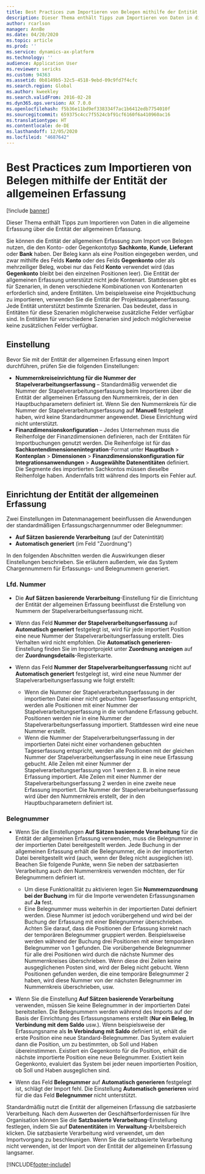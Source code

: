 ```yaml
---
title: Best Practices zum Importieren von Belegen mithilfe der Entität der allgemeinen Erfassung
description: Dieser Thema enthält Tipps zum Importieren von Daten in die allgemeine Erfassung über die Entität der allgemeinen Erfassung.
author: rcarlson
manager: AnnBe
ms.date: 04/20/2020
ms.topic: article
ms.prod: ''
ms.service: dynamics-ax-platform
ms.technology: ''
audience: Application User
ms.reviewer: sericks
ms.custom: 94363
ms.assetid: 0b8149b5-32c5-4518-9ebd-09c9fd7f4cfc
ms.search.region: Global
ms.author: kweekley
ms.search.validFrom: 2016-02-28
ms.dyn365.ops.version: AX 7.0.0
ms.openlocfilehash: f5b36e11bd9ef338334f7ac1b6412edb7754010f
ms.sourcegitcommit: 659375c4cc7f5524cbf91cf6160f6a410960ac16
ms.translationtype: HT
ms.contentlocale: de-DE
ms.lasthandoff: 12/05/2020
ms.locfileid: "4687642"
---
```

# <a name="best-practices-for-importing-vouchers-by-using-the-general-journal-entity"></a>Best Practices zum Importieren von Belegen mithilfe der Entität der allgemeinen Erfassung

[!include [banner](../includes/banner.md)]

Dieser Thema enthält Tipps zum Importieren von Daten in die allgemeine Erfassung über die Entität der allgemeinen Erfassung.

Sie können die Entität der allgemeinen Erfassung zum Import von Belegen nutzen, die den Konto- oder Gegenkontotyp **Sachkonto**, **Kunde**, **Lieferant** oder **Bank** haben. Der Beleg kann als eine Position eingegeben werden, und zwar mithilfe des Felds **Konto** oder des Felds **Gegenkonto** oder als mehrzeiliger Beleg, wobei nur das Feld **Konto** verwendet wird (das **Gegenkonto** bleibt bei den einzelnen Positionen leer). Die Entität der allgemeinen Erfassung unterstützt nicht jede Kontenart. Stattdessen gibt es für Szenarien, in denen verschiedene Kombinationen von Kontenarten erforderlich sind, andere Entitäten. Um beispielsweise eine Projektbuchung zu importieren, verwenden Sie die Entität der Projektausgabenerfassung. Jede Entität unterstützt bestimmte Szenarien. Das bedeutet, dass in Entitäten für diese Szenarien möglicherweise zusätzliche Felder verfügbar sind. In Entitäten für verschiedene Szenarien sind jedoch möglicherweise keine zusätzlichen Felder verfügbar.

## <a name="setup"></a>Einstellung
Bevor Sie mit der Entität der allgemeinen Erfassung einen Import durchführen, prüfen Sie die folgenden Einstellungen:

- **Nummernkreiseinrichtung für die Nummer der Stapelverarbeitungserfassung** – Standardmäßig verwendet die Nummer der Stapelverarbeitungserfassung beim Importieren über die Entität der allgemeinen Erfassung den Nummernkreis, der in den Hauptbuchparametern definiert ist. Wenn Sie den Nummernkreis für die Nummer der Stapelverarbeitungserfassung auf **Manuell** festgelegt haben, wird keine Standardnummer angewendet. Diese Einrichtung wird nicht unterstützt.
- **Finanzdimensionskonfiguration** – Jedes Unternehmen muss die Reihenfolge der Finanzdimensionen definieren, nach der Entitäten für Importbuchungen genutzt werden. Die Reihenfolge ist für das **Sachkontendimensionenintegration**-Format unter **Hauptbuch** &gt; **Kontenplan** &gt; **Dimensionen** &gt; **Finanzdimensionskonfiguration für Integrationsanwendungen** &gt; **Ausgewählte Datenentitäten** definiert. Die Segmente des importierten Sachkontos müssen dieselbe Reihenfolge haben. Andernfalls tritt während des Imports ein Fehler auf.

## <a name="general-journal-entity-setup"></a>Einrichtung der Entität der allgemeinen Erfassung
Zwei Einstellungen im Datenmanagement beeinflussen die Anwendungen der standardmäßigen Erfassungschargennummer oder Belegnummer:

- **Auf Sätzen basierende Verarbeitung** (auf der Datenintität)
- **Automatisch generiert** (im Feld "Zuordnung")

In den folgenden Abschnitten werden die Auswirkungen dieser Einstellungen beschrieben. Sie erläutern außerdem, wie das System Chargennummern für Erfassungs- und Belegnummern generiert.

### <a name="journal-batch-number"></a>Lfd. Nummer

- Die **Auf Sätzen basierende Verarbeitung**-Einstellung für die Einrichtung der Entität der allgemeinen Erfassung beeinflusst die Erstellung von Nummern der Stapelverarbeitungserfassung nicht.
- Wenn das Feld **Nummer der Stapelverarbeitungserfassung** auf **Automatisch generiert** festgelegt ist, wird für jede importiert Position eine neue Nummer der Stapelverarbeitungserfassung erstellt. Dies Verhalten wird nicht empfohlen. Die **Automatisch generieren**-Einstellung finden Sie im Importprojekt unter **Zuordnung anzeigen** auf der **Zuordnungsdetails**-Registerkarte.
- Wenn das Feld **Nummer der Stapelverarbeitungserfassung** nicht auf **Automatisch generiert** festgelegt ist, wird eine neue Nummer der Stapelverarbeitungserfassung wie folgt erstellt:

    - Wenn die Nummer der Stapelverarbeitungserfassung in der importierten Datei einer nicht gebuchten Tageserfassung entspricht, werden alle Positionen mit einer Nummer der Stapelverarbeitungserfassung in die vorhandene Erfassung gebucht. Positionen werden nie in eine Nummer der Stapelverarbeitungserfassung importiert. Stattdessen wird eine neue Nummer erstellt.
    - Wenn die Nummer der Stapelverarbeitungserfassung in der importierten Datei nicht einer vorhandenen gebuchten Tageserfassung entspricht, werden alle Positionen mit der gleichen Nummer der Stapelverarbeitungserfassung in eine neue Erfassung gebucht. Alle Zeilen mit einer Nummer der Stapelverarbeitungserfassung von 1 werden z. B. in eine neue Erfassung importiert. Alle Zeilen mit einer Nummer der Stapelverarbeitungserfassung 2 werden in eine zweite neue Erfassung importiert. Die Nummer der Stapelverarbeitungserfassung wird über den Nummernkreis erstellt, der in den Hauptbuchparametern definiert ist.

### <a name="voucher-number"></a>Belegnummer

- Wenn Sie die Einstellungen **Auf Sätzen basierende Verarbeitung** für die Entität der allgemeinen Erfassung verwenden, muss die Belegnummer in der importierten Datei bereitgestellt werden. Jede Buchung in der allgemeinen Erfassung erhält die Belegnummer, die in der importierten Datei bereitgestellt wird (auch, wenn der Beleg nicht ausgeglichen ist). Beachen Sie folgende Punkte, wenn Sie neben der satzbasierten Verarbeitung auch den Nummernkreis verwenden möchten, der für Belegnummern definiert ist.

    - Um diese Funktionalität zu aktivieren legen Sie **Nummernzuordnung bei der Buchung** im für die Importe verwendeten Erfassungsnamen auf **Ja** fest.
    - Eine Belegnummer muss weiterhin in der importierten Datei definiert werden. Diese Nummer ist jedoch vorübergehend und wird bei der Buchung der Erfassung mit einer Belegnummer überschrieben. Achten Sie darauf, dass die Positionen der Erfassung korrekt nach der temporären Belegnummer gruppiert werden. Beispielsweise werden während der Buchung drei Positionen mit einer temporären Belegnummer von 1 gefunden. Die vorübergehende Belegnummer für alle drei Positionen wird durch die nächste Nummer des Nummernkreises überschrieben. Wenn diese drei Zeilen keine ausgeglichenen Posten sind, wird der Beleg nicht gebucht. Wenn Positionen gefunden werden, die eine temporäre Belegnummer 2 haben, wird diese Nummer von der nächsten Belegnummer im Nummernkreis überschrieben, usw.

- Wenn Sie die Einstellung **Auf Sätzen basierende Verarbeitung** verwenden, müssen Sie keine Belegnummer in der importierten Datei bereitstellen. Die Belegnummern werden während des Imports auf der Basis der Einrichtung des Erfassungsnamens erstellt (**Nur ein Beleg**, **In Verbindung mit dem Saldo** usw.). Wenn beispielsweise der Erfassungsname als **In Verbindung mit Saldo** definiert ist, erhält die erste Position eine neue Standard-Belegnummer. Das System evaluiert dann die Position, um zu bestimmten, ob Soll und Haben übereinstimmen. Existiert ein Gegenkonto für die Position, erhält die nächste importierte Position eine neue Belegnummer. Existiert kein Gegenkonto, evaluiert das System bei jeder neuen importierten Position, ob Soll und Haben ausgeglichen sind.
- Wenn das Feld **Belegnummer** auf **Automatisch generieren** festgelegt ist, schlägt der Import fehl. Die Einstellung **Automatisch generieren** wird für die das Feld **Belegnummer** nicht unterstützt.

Standardmäßig nutzt die Entität der allgemeinen Erfassung die satzbasierte Verarbeitung. Nach dem Auswerten der Geschäftserfordernissen für Ihre Organisation können Sie die **Satzbasierte Verarbeitung**-Einstellung festlegen, indem Sie auf **Datenentitäten** im **Verwaltung**-Arbeitsbereich klicken. Die satzbasierte Verarbeitung wird verwendet, um den Importvorgang zu beschleunigen. Wenn Sie die satzbasierte Verarbeitung nicht verwenden, ist der Import von der Entität der allgemeinen Erfassung langsamer.


[!INCLUDE[footer-include](../../../includes/footer-banner.md)]